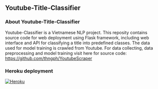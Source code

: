 ## Youtube-Title-Classifier

### About Youtube-Title-Classifier

Youtube-Classifier is a Vietnamese NLP project. 
This reposity contains source code for web deployment using Flask framework, including web interface and API for classifying a title into predefined classes.
The data used for model training is crawled from Youtube. For data collecting, data preprocessing and model training visit here for source code: https://github.com/thngph/YoutubeScraper

### Heroku deployment

[![Heroku](https://pyheroku-badge.herokuapp.com/?app=youtubeclassifier)](https://youtubeclassifier.herokuapp.com/)
